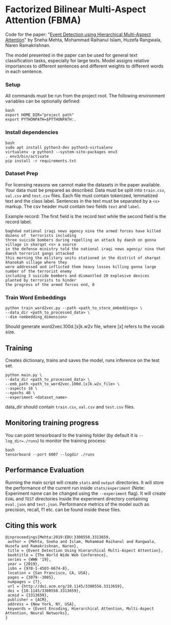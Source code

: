 # Factorized Bilinear Multi-Aspect Attention (FBMA)

Code for the paper: "[Event Detection using Hierarchical Multi-Aspect Attention](https://dl.acm.org/doi/10.1145/3308558.3313659)" by
Sneha Mehta, Mohammad Raihanul Islam, Huzefa Rangwala, Naren Ramakrishnan.

The model presented in the paper can be used for general text classification tasks, especially for large texts. Model assigns relative importances to different sentences and different weights to different words in each sentence.

### Setup
All commands must be run from the project root. The following environment variables can be optionally defined:

```
bash
export HOME_DIR="project path"
export PYTHONPATH=$PYTHONPATH:.
```

### Install dependencies

```
bash
sudo apt install python3-dev python3-virtualenv
virtualenv -p python3 --system-site-packages env3
. env3/bin/activate
pip install -r requirements.txt
```

### Dataset Prep
For licensing reasons we cannot make the datasets in the paper available. Your data must be prepared as described. Data must be split into `train.csv`, `val.csv` and `test.csv` files.  Each file must contain tokenized, lemmatized text and the class label. Sentences in the text must be separated by a `<s>` markup. The csv header must contain two fields `text` and `label`.

Example record:
The first field is the record text while the second field is the record label.

```
baghdad national iraqi news agency nina the armed forces have killed dozens of  terrorists including
three suicide bombers during repelling an attack by daesh on gonna village in sharqat <s> a source
in the defense ministry told the national iraqi news agency/ nina that daesh terrorist gangs attacked
this morning the military units stationed in the district of sharqat khanokah village where they
were addressed and inflicted them heavy losses killing gonna large number of the terrorist enemy
including 3 suicide bombers and dismantled 20 explosive devices planted by terrorists to hinder
the progress of the armed forces end, 0
```


### Train Word Embeddings

```
python train_word2vec.py --path <path_to_store_embeddings> \
--data_dir <path_to_processed_data> \
--dim <embedding_dimension>
```
Should generate word2vec.100d.[x]k.w2v file, where [x] refers to the vocab size.


## Training

Creates dictionary, trains and saves the model, runs inference on the test set.

```
python main.py \
--data_dir <path_to_processed_data> \
--emb_path <path_to_word2vec.100d.[x]k.w2v_file> \
--aspects 16 \
--epochs 40 \
--experiment <dataset_name>
```

data_dir should contain `train.csv`, `val.csv` and  `test.csv` files.

## Monitoring training progress

You can point tensorboard to the training folder (by default it is `--log_dir=./runs`) to monitor the training process:

```
bash
tensorboard --port 6007 --logdir ./runs
```

## Performance Evaluation

Running the main script will create `stats` and `output` directories. It will store the performance of the current run inside `stats/experiment` (Note: Experiment name can be changed using the `--experiment` flag). It will create `EVAL` and `TEST` directories inside the experiment directory containing `eval.json` and `test.json`. Performance metrics of the model such as precision, recall, f1 etc. can be found inside these files.



## Citing this work

```
@inproceedings{Mehta:2019:EDU:3308558.3313659,
 author = {Mehta, Sneha and Islam, Mohammad Raihanul and Rangwala, Huzefa and Ramakrishnan, Naren},
 title = {Event Detection Using Hierarchical Multi-Aspect Attention},
 booktitle = {The World Wide Web Conference},
 series = {WWW '19},
 year = {2019},
 isbn = {978-1-4503-6674-8},
 location = {San Francisco, CA, USA},
 pages = {3079--3085},
 numpages = {7},
 url = {http://doi.acm.org/10.1145/3308558.3313659},
 doi = {10.1145/3308558.3313659},
 acmid = {3313659},
 publisher = {ACM},
 address = {New York, NY, USA},
 keywords = {Event Encoding, Hierarchical Attention, Multi-Aspect Attention, Neural Networks},
}
```
